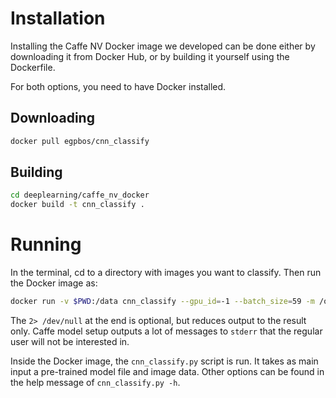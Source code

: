 # Installation

Installing the Caffe NV Docker image we developed can be done either by downloading it from Docker Hub, or by building it yourself using the Dockerfile.

For both options, you need to have Docker installed.

## Downloading

```sh
docker pull egpbos/cnn_classify
```

## Building

```sh
cd deeplearning/caffe_nv_docker
docker build -t cnn_classify .
```


# Running

In the terminal, cd to a directory with images you want to classify. Then run the Docker image as:

```sh
docker run -v $PWD:/data cnn_classify --gpu_id=-1 --batch_size=59 -m /opt/deeplearning/Models/lotsacars-20151202-170935-03d3/snapshot_iter_334500.caffemodel /data/image1.jpg /data/image2.jpg 2> /dev/null
```

The `2> /dev/null` at the end is optional, but reduces output to the result only. Caffe model setup outputs a lot of messages to `stderr` that the regular user will not be interested in.

Inside the Docker image, the `cnn_classify.py` script is run. It takes as main input a pre-trained model file and image data. Other options can be found in the help message of `cnn_classify.py -h`.
